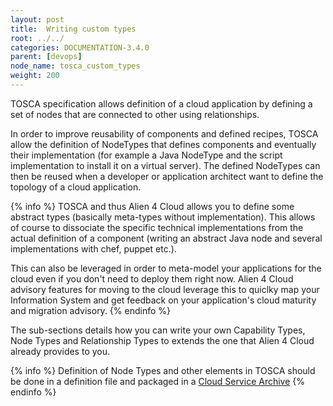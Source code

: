 ```yaml
---
layout: post
title:  Writing custom types
root: ../../
categories: DOCUMENTATION-3.4.0
parent: [devops]
node_name: tosca_custom_types
weight: 200
---
```


TOSCA specification allows definition of a cloud application by defining a set of nodes that are connected to other using relationships.

In order to improve reusability of components and defined recipes, TOSCA allow the definition of NodeTypes that defines components and eventually their implementation (for example a Java NodeType and the script implementation to install it on a virtual server). The defined NodeTypes can then be reused when a developer or application architect want to define the topology of a cloud application.

{% info %}
TOSCA and thus Alien 4 Cloud allows you to define some abstract types (basically meta-types without implementation). This allows of course to dissociate the specific technical implementations from the actual definition of a component (writing an abstract Java node and several implementations with chef, puppet etc.).

This can also be leveraged in order to meta-model your applications for the cloud even if you don't need to deploy them right now. Alien 4 Cloud advisory features for moving to the cloud leverage this to quiclky map your Information System and get feedback on your application's cloud maturity and migration advisory.
{% endinfo %}

The sub-sections details how you can write your own Capability Types, Node Types and Relationship Types to extends the one that Alien 4 Cloud already provides to you.

{% info %}
Definition of Node Types and other elements in TOSCA should be done in a definition file and packaged in a [Cloud Service Archive](#/documentation/3.0.0/concepts/tosca.html)
{% endinfo %}

